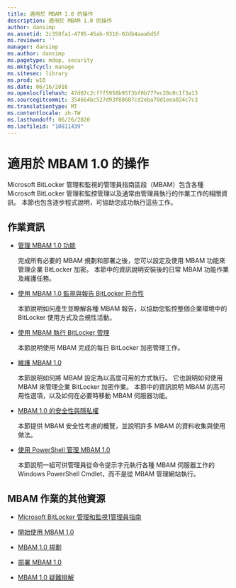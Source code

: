 ```yaml
---
title: 適用於 MBAM 1.0 的操作
description: 適用於 MBAM 1.0 的操作
author: dansimp
ms.assetid: 2c358fa1-4795-45ab-9316-02db4aaa6d5f
ms.reviewer: ''
manager: dansimp
ms.author: dansimp
ms.pagetype: mdop, security
ms.mktglfcycl: manage
ms.sitesec: library
ms.prod: w10
ms.date: 06/16/2016
ms.openlocfilehash: 47d07c2cfff5958b95f3bf0b777ec28c0c1f3a13
ms.sourcegitcommit: 354664bc527d93f80687cd2eba70d1eea024c7c3
ms.translationtype: MT
ms.contentlocale: zh-TW
ms.lasthandoff: 06/26/2020
ms.locfileid: "10811439"
---
```

# 適用於 MBAM 1.0 的操作


Microsoft BitLocker 管理和監視的管理員指南區段（MBAM）包含各種 Microsoft BitLocker 管理和監控管理以及通常由管理員執行的作業工作的相關資訊。 本節也包含逐步程式說明，可協助您成功執行這些工作。

## 作業資訊


-   [管理 MBAM 1.0 功能](administering-mbam-10-features.md)

    完成所有必要的 MBAM 規劃和部署之後，您可以設定及使用 MBAM 功能來管理企業 BitLocker 加密。 本節中的資訊說明安裝後的日常 MBAM 功能作業及維護任務。

-   [使用 MBAM 1.0 監視與報告 BitLocker 符合性](monitoring-and-reporting-bitlocker-compliance-with-mbam-10.md)

    本節說明如何產生並瞭解各種 MBAM 報告，以協助您監控整個企業環境中的 BitLocker 使用方式及合規性活動。

-   [使用 MBAM 執行 BitLocker 管理](performing-bitlocker-management-with-mbam.md)

    本節說明使用 MBAM 完成的每日 BitLocker 加密管理工作。

-   [維護 MBAM 1.0](maintaining-mbam-10.md)

    本節說明如何將 MBAM 設定為以高度可用的方式執行。 它也說明如何使用 MBAM 來管理企業 BitLocker 加密作業。 本節中的資訊說明 MBAM 的高可用性選項，以及如何在必要時移動 MBAM 伺服器功能。

-   [MBAM 1.0 的安全性與隱私權](security-and-privacy-for-mbam-10.md)

    本節提供 MBAM 安全性考慮的概覽，並說明許多 MBAM 的資料收集與使用做法。

-   [使用 PowerShell 管理 MBAM 1.0](administering-mbam-10-by-using-powershell.md)

    本節說明一組可供管理員從命令提示字元執行各種 MBAM 伺服器工作的 Windows PowerShell Cmdlet，而不是從 MBAM 管理網站執行。

## MBAM 作業的其他資源


-   [Microsoft BitLocker 管理和監視1管理員指南](index.md)

-   [開始使用 MBAM 1.0](getting-started-with-mbam-10.md)

-   [MBAM 1.0 規劃](planning-for-mbam-10.md)

-   [部署 MBAM 1.0](deploying-mbam-10.md)

-   [MBAM 1.0 疑難排解](troubleshooting-mbam-10.md)

 

 





